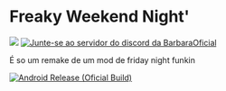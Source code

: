 # Freaky Weekend Night'

![](https://a.imagem.app/bgF888.md.png)
[![Junte-se ao servidor do discord da BarbaraOficial](https://img.shields.io/discord/641256914684084234.svg?label=&logo=discord&logoColor=ffffff&color=5865F2)](https://discord.gg/xeDVn5mgD6)

É so um remake de um mod de friday night funkin

[![Android Release (Oficial Build)](https://github.com/Port-Oficial-Barbara/Freaky-Weekend-Night-Remake/actions/workflows/android-release.yml/badge.svg?branch=main&event=release)](https://github.com/Port-Oficial-Barbara/Freaky-Weekend-Night-Remake/actions/workflows/android-release.yml)
